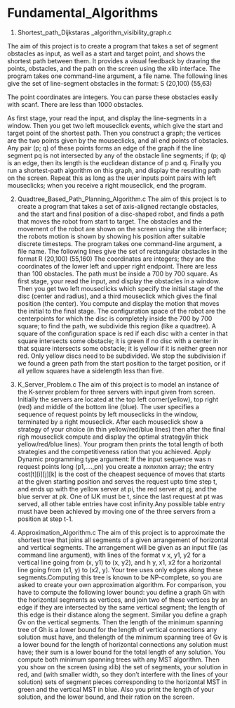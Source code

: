 # Fundamental_Algorithms
1. Shortest_path_Dijkstaras _algorithm_visibility_graph.c

The aim of this project is to create a program that takes a set of segment obstacles as
input, as well as a start and target point, and shows the shortest path between them. It
provides a visual feedback by drawing the points, obstacles, and the path on the screen
using the xlib interface.
The program takes one command-line argument, a file name. The following lines give
the set of line-segment obstacles in the format:
S (20,100) (55,63)

The point coordinates are integers. You can parse these obstacles easily with scanf. There
are less than 1000 obstacles.

As first stage, your read the input, and display the line-segments in a window. Then
you get two left mouseclick events, which give the start and target point of the shortest
path. Then you construct a graph; the vertices are the two points given by the
mouseclicks, and all end points of obstacles. Any pair (p; q) of these points forms an edge
of the graph if the line segment pq is not intersected by any of the obstacle line segments;
if (p; q) is an edge, then its length is the euclidean distance of p and q. Finally you run
a shortest-path algorithm on this graph, and display the resulting path on the screen.
Repeat this as long as the user inputs point pairs with left mouseclicks; when you receive
a right mouseclick, end the program.


2. Quadtree_Based_Path_Planning_Algorithm.c
The aim of this project is to create a program that takes a set of axis-aligned rectangle obstacles, 
and the start and final position of a disc-shaped robot, and finds a path that
moves the robot from start to target. The obstacles and the movement of the robot are
shown on the screen using the xlib interface; the robots motion is shown by showing his
position after suitable discrete timesteps.
The program takes one command-line argument, a file name. The following lines give
the set of rectangular obstacles in the format
R (20,100) (55,160)
The coordinates are integers; they are the coordinates of the lower left and upper right
endpoint. There are less than 100 obstacles. The path must be inside a 700 by 700
square.
As first stage, your read the input, and display the obstacles in a window. Then you
get two left mouseclicks which specify the initial stage of the disc (center and radius), and
a third mouseclick which gives the final position (the center). You compute and display
the motion that moves the initial to the final stage.
The configuration space of the robot are the centerpoints for which the disc is completely
inside the 700 by 700 square; to find the path, we subdivide this region (like a
quadtree). A square of the configuration space is red if each disc with a center in that
square intersects some obstacle; it is green if no disc with a center in that square intersects
some obstacle; it is yellow if it is neither green nor red. Only yellow discs need to
be subdivided. We stop the subdivision if we found a green path from the start position
to the target position, or if all yellow squares have a sidelength less than five.

3. K_Server_Problem.c
The aim of this project is to model an instance of the K-server problem for three servers with input 
given from screen. Initially the servers are located at the top left corner(yellow), top right (red) 
and middle of the bottom line (blue). The user specifies a sequence of request points by left mouseclicks 
in the window, terminated by a right mouseclick. After each mouseclick show a strategy of your choice 
(in thin yellow/red/blue lines) then after the final righ mouseclick compute and display the optimal 
strategy(in thick yellow/red/blue lines). Your program then prints the total length of both strategies 
and the competitiveness ration that you achieved.
Apply Dynamic programming type argument: If the input sequence was n request points long (p1,....,pn) 
you create a nxnxnxn array; the entry cost[t][i][j][k] is the cost of the cheapest sequence of moves 
that starts at the given starting position and serves the request upto time step t, and ends up with 
the yellow server at pi, the red server at pj, and the blue server at pk. One of IJK must be t, since 
the last request at pt was served, all other table entries have cost infinity.Any possible table entry 
must have been achieved by moving one of the three servers from a position at step t-1.

4. Approximation_Algorithm.c
The aim of this project is to approximate the shortest tree that joins all segments of a given arrangement of 
horizontal and vertical segments. The arrangement
will be given as an input file (as command line argument), with lines of the format
    v x, y1, y2
for a vertical line going from (x, y1) to (x, y2), and
    h y, x1, x2
for a horizontal line going from (x1, y) to (x2, y).
Your tree uses only edges along these segments.Computing this tree is known to be NP-complete, so you are 
asked to create your own approximation algorithm. 
For comparison, you have to compute the following lower bound: you define a graph Gh with the horizontal segments 
as vertices, and join two of these vertices by an edge if they are intersected by the same vertical segment; the 
length of this edge is their distance along the segment. Similar you define a graph Gv on the vertical segments. 
Then the length of the minimum spanning tree of Gh is a lower bound for the length of vertical connections any 
solution must have, and thelength of the minimum spanning tree of Gv is a lower bound for the length of horizontal 
connections any solution must have; their sum is a lower bound for the total length of any solution.
You compute both minimum spanning trees with any MST algorithm. Then you show on the screen (using xlib) the set of 
segments, your solution in red, and (with smaller width, so they don’t interfere with the lines of your solution) 
sets of segment pieces corresponding to the horizontal MST in green and the vertical MST in blue. Also you print the 
length of your solution, and the lower bound, and their ration on the screen.